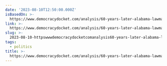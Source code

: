 ```yaml
---
date: '2023-08-10T12:50:00.000Z'
isBasedOn: >-
  https://www.democracydocket.com/analysis/60-years-later-alabama-lawmakers-defy-the-u-s-supreme-court-again/
link: >-
  https://www.democracydocket.com/analysis/60-years-later-alabama-lawmakers-defy-the-u-s-supreme-court-again/
slug: >-
  2023-08-10-httpswwwdemocracydocketcomanalysis60-years-later-alabama-lawmakers-defy-the-u-s-supreme-court-again
tags:
  - politics
title: >-
  https://www.democracydocket.com/analysis/60-years-later-alabama-lawmakers-defy-the-u-s-supreme-court-again/
---
```


